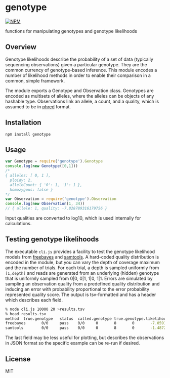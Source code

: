 # genotype

[![NPM](https://nodei.co/npm/genotype.png?global=true)](https://nodei.co/npm/genotype/)

functions for manipulating genotypes and genotype likelihoods

## Overview

Genotype likelihoods describe the probability of a set of data (typically sequencing observations) given a particular genotype. They are the common currency of genotype-based inference. This module encodes a number of likelihood methods in order to enable their comparison in a common, simple framework.

The module exports a Genotype and Observation class. Genotypes are encoded as multisets of alleles, where the alleles can be objects of any hashable type. Observations link an allele, a count, and a quality, which is assumed to be in [phred](https://en.wikipedia.org/wiki/Phred_quality_score) format.

## Installation

```
npm install genotype
```

## Usage

``` js
var Genotype = require('genotype').Genotype
console.log(new Genotype([0,1]))
/*
{ alleles: [ 0, 1 ],
  ploidy: 2,
  alleleCount: { '0': 1, '1': 1 },
  homozygous: false }
*/
var Observation = require('genotype').Observation
console.log(new Observation(1, 34))
// { allele: 1, quality: -7.828789316179756 }
```
Input qualities are converted to log10, which is used internally for calculations.

## Testing genotype likelihoods

The executable `cli.js` provides a facility to test the genotype likelihood models from [freebayes](https://github.com/ekg/freebayes) and [samtools](http://www.htslib.org/). A hard-coded quality distribution is encoded in the module, but you can vary the depth of coverage maximum and the number of trials. For each trial, a depth is sampled uniformly from `[1,depth]` and reads are generated from an underlying (hidden) genotype that is uniformly sampled from 0|0, 0|1, 1|0, 1|1. Errors are simulated by sampling an observation quality from a predefined quality distribution and inducing an error with probability proportional to the error probability represented quality score. The output is tsv-formatted and has a header which describes each field.

``` bash
% node cli.js 10000 20 >results.tsv
% head results.tsv
method  true.genotype   status  called.genotype true.genotype.likelihood        n.observations  p.homref        p.het   p.homalt        observations
freebayes       0/0     pass    0/0     0       8       0       -7.059117788843288      -24.177143476437486     [{"allele":1,"quality":{"quality":4},"error":true},{"allele":0,"quality":{"quality":2},"error":false},{"allele":0,"quality":{"quality":12},"error":false},{"allele":0,"quality":{"quality":23},"error":false},{"allele":0,"quality":{"quality":12},"error":false},{"allele":0,"quality":{"quality":17},"error":false},{"allele":0,"quality":{"quality":18},"error":false},{"allele":0,"quality":{"quality":25},"error":false}]
samtools        0/0     pass    0/0     0       8       0       -1.4872059281142307     -24.177143476437486     [{"allele":1,"quality":{"quality":4},"error":true},{"allele":0,"quality":{"quality":2},"error":false},{"allele":0,"quality":{"quality":12},"error":false},{"allele":0,"quality":{"quality":23},"error":false},{"allele":0,"quality":{"quality":12},"error":false},{"allele":0,"quality":{"quality":17},"error":false},{"allele":0,"quality":{"quality":18},"error":false},{"allele":0,"quality":{"quality":25},"error":false}
```
The last field may be less useful for plotting, but describes the observations in JSON format so the specific example can be re-run if desired.

## License

MIT
